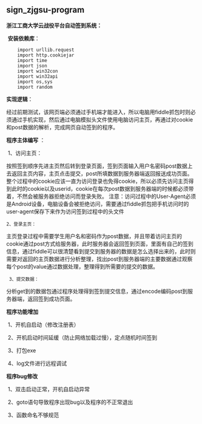 ## **sign_zjgsu-program**

**浙江工商大学云战役平台自动签到系统：**

​	**安装依赖库**：

		import urllib.request
		import http.cookiejar
		import time
		import json
		import win32con
		import win32api
		import os,sys
		import random
**实现逻辑**：

​	经过前期测试，该网页端必须通过手机端才能进入，所以电脑用fiddle抓包时则必须通过手机实现，然后通过电脑模拟头文件使用电脑访问主页，再通过对cookie和post数据的解析，完成网页自动签到的程序。













**程序主体编写** ：

​	1、访问主页：    

​			 按照签到顺序先进主页然后转到登录页面，签到页面输入用户名密码post数据上去返回主页内容，主页点击提交，post所填数据到服务器端返回报送成功页面。整个过程中的cookie应该一直为访问登录也免得cookie，所以必须先访问主页得到此时的cookie以及userid，cookie在每次post数据到服务器端的时候都必须带着，不然会被服务器拒绝访问而登录失败。     注意：访问过程中的User-Agent必须是Android设备，电脑设备会被拒绝访问，需要通过fiddle抓包把手机访问时的user-agent保存下来作为访问签到过程中的头文件

  	2、登录主页：    

​			 主页登录过程中需要学生用户名和密码作为post数据，并且带着访问主页的cookie通过post方式给服务器，此时服务器会返回签到页面，里面有自己的签到信息，通过fiddle可以很清楚看到提交到服务器的数据是怎么选择出来的，此时则需要对返回的主页数据进行分析整理，找出post到服务器端的主要数据通过观察每个post的value通过数据处理，整理得到所需要的提交的数据。

 	 3、提交数据：     

​			分析get到的数据包通过程序处理得到签到提交信息，通过encode编码post到服务器端，返回签到成功页面。

**程序功能增加**  

​	1、开机自启动（修改注册表）  

​	2、开机启动时间延缓（防止网络加载过慢），定点随机时间签到  

​	3、打包exe  

​	4、log文件进行远程调试



**程序bug修改**  

​	1、双击启动正常，开机自启动异常 

​	2、goto语句导致程序出现bug以及程序的不正常退出  

​	3、函数命名不够规范